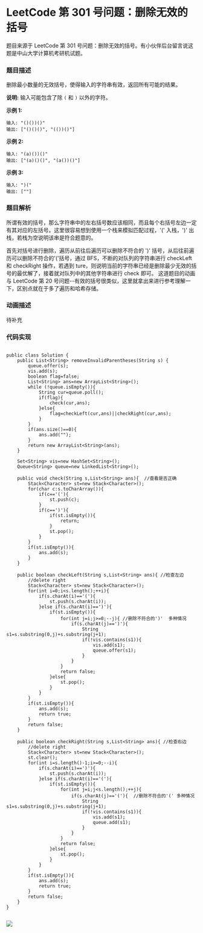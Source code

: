# LeetCode 第 301 号问题：删除无效的括号


>


题目来源于 LeetCode 第 301 号问题：删除无效的括号。有小伙伴后台留言说这题是中山大学计算机考研机试题。

### 题目描述

删除最小数量的无效括号，使得输入的字符串有效，返回所有可能的结果。

**说明:** 输入可能包含了除 `(` 和 `)` 以外的字符。

**示例 1:**

```
输入: "()())()"
输出: ["()()()", "(())()"]
```

**示例 2:**

```
输入: "(a)())()"
输出: ["(a)()()", "(a())()"]
```

**示例 3:**

```
输入: ")("
输出: [""]
```



### 题目解析

所谓有效的括号，那么字符串中的左右括号数应该相同，而且每个右括号左边一定有其对应的左括号。这里很容易想到使用一个栈来模拟匹配过程，'(' 入栈，')' 出栈，若栈为空说明该串是符合题意的。

首先对括号进行删除，遍历从前往后遍历可以删除不符合的 ')' 括号，从后往前遍历可以删除不符合的'('括号，通过 BFS，不断的对队列的字符串进行 checkLeft 和 checkRight 操作，若遇到 ture，则说明当前的字符串已经是删除最少无效的括号的最优解了，接着就对队列中的其他字符串进行 check 即可。
这道题目的动画与 LeetCode 第 20 号问题--有效的括号很类似，这里就拿出来进行参考理解一下，区别点就在于多了遍历和哈希存储。

### 动画描述

待补充

### 代码实现

```

public class Solution {
    public List<String> removeInvalidParentheses(String s) {
        queue.offer(s);
        vis.add(s);
        boolean flag=false;
        List<String> ans=new ArrayList<String>();
        while (!queue.isEmpty()){
            String cur=queue.poll();
            if(flag){
                check(cur,ans);
            }else{
                flag=checkLeft(cur,ans)||checkRight(cur,ans);
            }
        }
        if(ans.size()==0){
            ans.add("");
        }
        return new ArrayList<String>(ans);
    }

    Set<String> vis=new HashSet<String>();
    Queue<String> queue=new LinkedList<String>();

    public void check(String s,List<String> ans){  //查看是否正确
        Stack<Character> st=new Stack<Character>();
        for(char c:s.toCharArray()){
            if(c=='('){
                st.push(c);
            }
            if(c==')'){
                if(st.isEmpty()){
                    return;
                }
                st.pop();
            }
        }
        if(st.isEmpty()){
            ans.add(s);
        }
    }

    public boolean checkLeft(String s,List<String> ans){ //检查左边
        //delete right
        Stack<Character> st=new Stack<Character>();
        for(int i=0;i<s.length();++i){
            if(s.charAt(i)=='('){
                st.push(s.charAt(i));
            }else if(s.charAt(i)==')'){
                if(st.isEmpty()){
                    for(int j=i;j>=0;--j){ //删除不符合的')'  多种情况
                        if(s.charAt(j)==')'){
                            String s1=s.substring(0,j)+s.substring(j+1);
                            if(!vis.contains(s1)){
                                vis.add(s1);
                                queue.offer(s1);
                            }
                        }
                    }
                    return false;
                }else{
                    st.pop();
                }
            }
        }
        if(st.isEmpty()){
            ans.add(s);
            return true;
        }
        return false;
    }

    public boolean checkRight(String s,List<String> ans){ //检查右边
        //delete right
        Stack<Character> st=new Stack<Character>();
        st.clear();
        for(int i=s.length()-1;i>=0;--i){
            if(s.charAt(i)==')'){
                st.push(s.charAt(i));
            }else if(s.charAt(i)=='('){
                if(st.isEmpty()){
                    for(int j=i;j<s.length();++j){
                        if(s.charAt(j)=='('){  //删除不符合的'(' 多种情况
                            String s1=s.substring(0,j)+s.substring(j+1);
                            if(!vis.contains(s1)){
                                vis.add(s1);
                                queue.add(s1);
                            }
                        }
                    }
                    return false;
                }else{
                    st.pop();
                }
            }
        }
        if(st.isEmpty()){
            ans.add(s);
            return true;
        }
        return false;
    }
}


```





![](https://bucket-1257126549.cos.ap-guangzhou.myqcloud.com/blog/fz0rq.png)